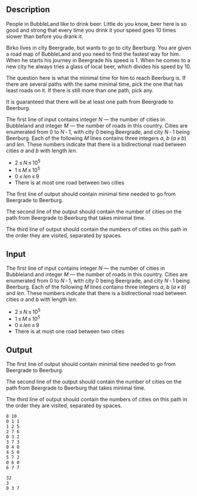 ## Description

<div><p>People in BubbleLand like to drink beer. Little do you know, beer here is so good and strong that every time you drink it your speed goes 10 times slower than before you drank it.</p><p>Birko lives in city Beergrade, but wants to go to city Beerburg. You are given a road map of BubbleLand and you need to find the fastest way for him. When he starts his journey in Beergrade his speed is 1. When he comes to a new city he always tries a glass of local beer, which divides his speed by 10. </p><p>The question here is what the minimal time for him to reach Beerburg is. If there are several paths with the same minimal time, pick the one that has least roads on it. If there is still more than one path, pick any.</p><p>It is guaranteed that there will be at least one path from Beergrade to Beerburg.</p></div><div class="input-specification"><p>The first line of input contains integer <span class="tex-span"><i>N</i></span> — the number of cities in Bubbleland and integer <span class="tex-span"><i>M</i></span> — the number of roads in this country. Cities are enumerated from 0 to <span class="tex-span"><i>N</i> - 1</span>, with city 0 being Beergrade, and city <span class="tex-span"><i>N</i> - 1</span> being Beerburg. Each of the following <span class="tex-span"><i>M</i></span> lines contains three integers <span class="tex-span"><i>a</i></span>, <span class="tex-span"><i>b</i></span> (<span class="tex-span"><i>a</i> ≠ <i>b</i></span>) and <span class="tex-span"><i>len</i></span>. These numbers indicate that there is a bidirectional road between cities <span class="tex-span"><i>a</i></span> and <span class="tex-span"><i>b</i></span> with length <span class="tex-span"><i>len</i></span>. </p><ul> <li> <span class="tex-span">2 ≤ <i>N</i> ≤ 10<sup class="upper-index">5</sup></span> </li><li> <span class="tex-span">1 ≤ <i>M</i> ≤ 10<sup class="upper-index">5</sup></span> </li><li> <span class="tex-span">0 ≤ <i>len</i> ≤ 9</span> </li><li> There is at most one road between two cities </li></ul></div><div class="output-specification"><p>The first line of output should contain minimal time needed to go from Beergrade to Beerburg.</p><p>The second line of the output should contain the number of cities on the path from Beergrade to Beerburg that takes minimal time. </p><p>The third line of output should contain the numbers of cities on this path in the order they are visited, separated by spaces.</p></div>

## Input

<p>The first line of input contains integer <span class="tex-span"><i>N</i></span> — the number of cities in Bubbleland and integer <span class="tex-span"><i>M</i></span> — the number of roads in this country. Cities are enumerated from 0 to <span class="tex-span"><i>N</i> - 1</span>, with city 0 being Beergrade, and city <span class="tex-span"><i>N</i> - 1</span> being Beerburg. Each of the following <span class="tex-span"><i>M</i></span> lines contains three integers <span class="tex-span"><i>a</i></span>, <span class="tex-span"><i>b</i></span> (<span class="tex-span"><i>a</i> ≠ <i>b</i></span>) and <span class="tex-span"><i>len</i></span>. These numbers indicate that there is a bidirectional road between cities <span class="tex-span"><i>a</i></span> and <span class="tex-span"><i>b</i></span> with length <span class="tex-span"><i>len</i></span>. </p><ul> <li> <span class="tex-span">2 ≤ <i>N</i> ≤ 10<sup class="upper-index">5</sup></span> </li><li> <span class="tex-span">1 ≤ <i>M</i> ≤ 10<sup class="upper-index">5</sup></span> </li><li> <span class="tex-span">0 ≤ <i>len</i> ≤ 9</span> </li><li> There is at most one road between two cities </li></ul>

## Output

<p>The first line of output should contain minimal time needed to go from Beergrade to Beerburg.</p><p>The second line of the output should contain the number of cities on the path from Beergrade to Beerburg that takes minimal time. </p><p>The third line of output should contain the numbers of cities on this path in the order they are visited, separated by spaces.</p>





```input1
8 10
0 1 1
1 2 5
2 7 6
0 3 2
3 7 3
0 4 0
4 5 0
5 7 2
0 6 0
6 7 7

```




```output1
32
3
0 3 7

```


